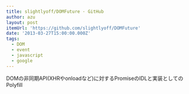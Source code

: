 ```yaml
---
title: slightlyoff/DOMFuture · GitHub
author: azu
layout: post
itemUrl: 'https://github.com/slightlyoff/DOMFuture'
date: '2013-03-27T15:00:00.000Z'
tags:
  - DOM
  - event
  - javascript
  - google
---
```

DOMの非同期API(XHRやonloadなど)に対するPromiseのIDLと実装としてのPolyfill
